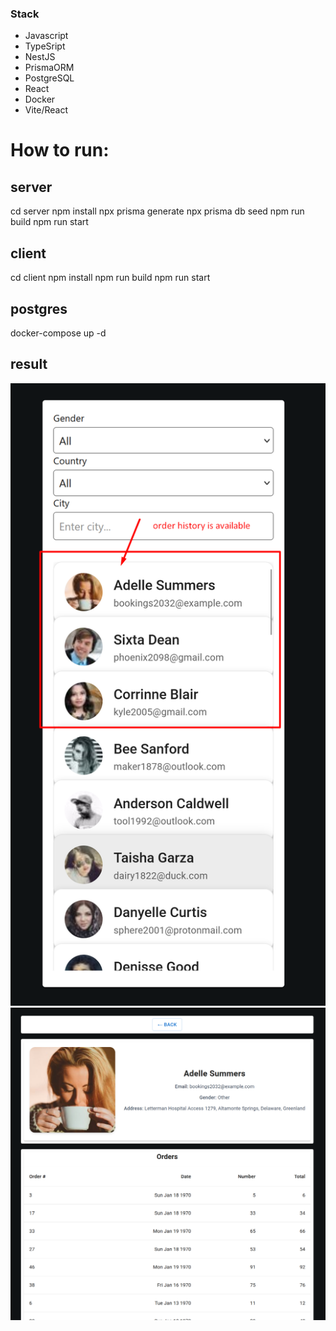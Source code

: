 ### Stack
  - Javascript
  - TypeSript
  - NestJS
  - PrismaORM
  - PostgreSQL
  - React
  - Docker
  - Vite/React

# How to run:
## server 
  cd server
  npm install
  npx prisma generate
  npx prisma db seed
  npm run build
  npm run start

## client
  cd client
  npm install
  npm run build
  npm run start

## postgres
  docker-compose up -d

## result
  ![alt text](image-2.png)
  ![alt text](image-3.png)
